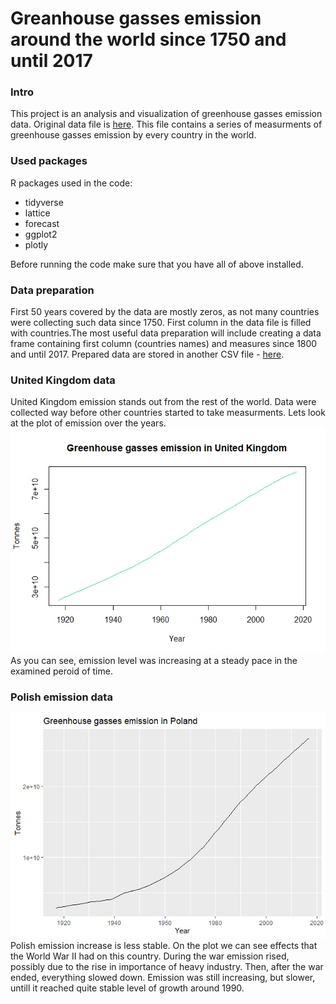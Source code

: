 # Greanhouse gasses emission around the world since 1750 and until 2017

### Intro
This project is an analysis and visualization of greenhouse gasses emission data.
Original data file is [here](https://github.com/msusz/Greenhouse_Gasses_Emission/blob/main/Suszczyk_dane_surowe.csv).
This file contains a series of measurments of greenhouse gasses emission by every country in the world.

### Used packages
R packages used in the code:
- tidyverse
- lattice
- forecast
- ggplot2
- plotly  

Before running the code make sure that you have all of above installed.

### Data preparation
First 50 years covered by the data are mostly zeros, as not many countries were collecting such data since 1750. First column in the data file is filled with countries.The most useful data preparation will include creating a data frame containing first column (countries names) and measures since 1800 and until 2017.
Prepared data are stored in another CSV file - [here](https://github.com/msusz/Greenhouse_Gasses_Emission/blob/main/Suszczyk_dane_przeksztalcone.csv).

### United Kingdom data
United Kingdom emission stands out from the rest of the world. Data were collected way before other countries started to take measurments. Lets look at the plot of emission over the years.  
![UK plot](plots/UK_emission_plot.jpeg)  
As you can see, emission level was increasing at a steady pace in the examined peroid of time.

### Polish emission data
![PL plot](plots/Poland_emission_plot.jpeg)  
Polish emission increase is less stable. On the plot we can see effects that the World War II had on this country. During the war emission rised, possibly due to the rise in importance of heavy industry. Then, after the war ended, everything slowed down. Emission was still increasing, but slower, untill it reached quite stable level of growth around 1990.

